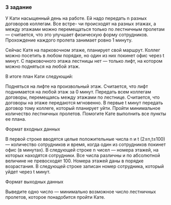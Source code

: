 ### 3 задание

У Кати насыщенный день на работе. Ей надо передать n разных договоров коллегам. Все встре- чи происходят на разных
этажах, а между этажами можно перемещаться только по лестничным пролетам — считается, что это улучшает физическую форму
сотрудников. Прохождение каждого пролета занимает ровно 1 минуту.

Сейчас Катя на парковочном этаже, планирует свой маршрут. Коллег можно посетить в любом порядке, но один из них покинет
офис через t минут. С парковочного этажа лестницы нет — только лифт, на котором можно подняться на любой этаж.

В итоге план Кати следующий:

Подняться на лифте на произвольный этаж. Считается, что лифт поднимается на любой этаж за 0 минут.
Передать всем коллегам договоры, перемещаясь между этажами по лестнице. Считается, что договоры на этаже передаются
мгновенно.
В первые t минут передать договор тому коллеге, который планирует уйти.
Пройти минимальное количество лестничных пролетов.
Помогите Кате выполнить все пункты ее плана.

Формат входных данных

В первой строке вводятся целые положительные числа n и t (2≤n,t≤100) — количество сотрудников и время, когда один из
сотрудников покинет офис (в минутах). В следующей строке n чисел — номера этажей, на которых находятся сотрудники. Все
числа различны и по абсолютной величине не превосходят 100.
Номера этажей даны в порядке возрастания. В следующей строке записан номер сотрудника, который уйдет через t минут.

Формат выходных данных

Выведите одно число — минимально возможное число лестничных пролетов, которое понадобится пройти Кате.